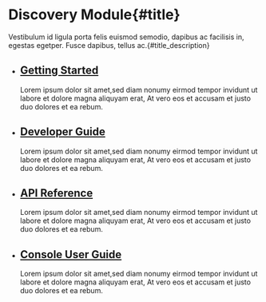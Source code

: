 # Discovery Module{#title}
  Vestibulum id ligula porta felis euismod semodio, dapibus ac facilisis in, egestas egetper. Fusce dapibus, tellus ac.{#title_description}

- ## [Getting Started](/Discovery-Module/Getting-Started)
    Lorem ipsum dolor sit amet,sed diam nonumy eirmod tempor invidunt ut labore et dolore magna aliquyam erat, At vero eos et accusam et justo duo dolores et ea rebum.

- ## [Developer Guide](/Discovery-Module/Developer-Guide)
    Lorem ipsum dolor sit amet,sed diam nonumy eirmod tempor invidunt ut labore et dolore magna aliquyam erat, At vero eos et accusam et justo duo dolores et ea rebum.

- ## [API Reference](/Discovery-Module/API-Reference)
    Lorem ipsum dolor sit amet,sed diam nonumy eirmod tempor invidunt ut labore et dolore magna aliquyam erat,  At vero eos et accusam et justo duo dolores et ea rebum. 

- ## [Console User Guide](/Discovery-Module/Console-User-Guide)
    Lorem ipsum dolor sit amet,sed diam nonumy eirmod tempor invidunt ut labore et dolore magna aliquyam erat,  At vero eos et accusam et justo duo dolores et ea rebum. 